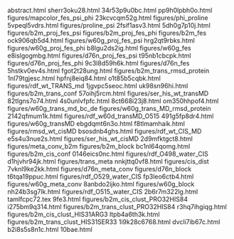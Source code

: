 abstract.html
sherr3oku28.html
34r53p9u0bc.html
pp9h0lpbh0o.html
figures/mapcolor_fes_psi_phi
23kcvcqm52g.html
figures/phi_proline
5vpeql5vdrs.html
figures/proline_psi
2fsif1asv3.html
5dh0g7p10j.html
figures/b2m_proj_fes_psi
figures/b2m_proj_fes_phi
figures/b2m_fes
ock906qb5d4.html
figures/w60g_proj_fes_psi
hrg2qt9rbks.html
figures/w60g_proj_fes_phi
b8lgu2ds2ig.html
figures/w60g_fes
e8islgogmbg.html
figures/d76n_proj_fes_psi
t95nb1cbcpk.html
figures/d76n_proj_fes_phi
9c3l8d59h6k.html
figures/d76n_fes
5hstkv0ev4s.html
fgot2t28ung.html
figures/b2m_trans_rmsd_protein
1nl79tgjesc.html
hpfnj8eiq84.html
o1t85b5cqbk.html
figures/rdf_wt_TRANS_md
1jgvpc5seoc.html
uk98sn96hi.html
figures/b2m_trans_conf
57oihj5rcm.html
figures/ser_his_wt_transMD
82tlgns7o74.html
4s0unlvfpfc.html
8ct668i23j8.html
om350hhpof4.html
figures/w60g_trans_md_bc_de
figures/w60g_trans_MD_rmsd_protein
2142qfmum1k.html
figures/rdf_w60d_transMD_O515
491g5fp8dr4.html
figures/w60g_transMD
ebgdqmt6n3o.html
f8tlmamhaik.html
figures/rmsd_wt_cisMD
bsosdnb4ghs.html
figures/rdf_wt_CIS_MD
e5s4u3nue2s.html
figures/ser_his_wt_cisMD
2d9mfktgct8.html
figures/meta_conv_b2m
figures/b2m_block
bc1nl64qomg.html
figures/b2m_cis_conf
0146eics0nc.html
figures/rdf_O498_water_CIS
d1hjvhr94jk.html
figures/trans_meta
nnkjttq0vf8.html
figures/cis_dist
7vknl9ke2kk.html
figures/d76n_meta_conv
figures/d76n_block
t6tqa19ppuc.html
figures/rdf_O529_water_CIS
fp3leo6ctb4.html
figures/w60g_meta_conv
8anbdo2ijko.html
figures/w60g_block
nh24b3sg7lk.html
figures/rdf_O515_water_CIS
2b6r7m322lg.html
tamlfcpc72.tex
9fe3.html
figures/b2m_cis_clust_PRO32HIS84
i275bm9q314.html
figures/b2m_trans_clust_PRO32HIS84
r3hq7ihgiqg.html
figures/b2m_cis_clust_HIS31ARG3
ltpb4a6th3k.html
figures/b2m_trans_clust_HIS31SER33
1i9k28c6768.html
dvcli7ib67c.html
b2i8s5s8n1c.html
10bae.html